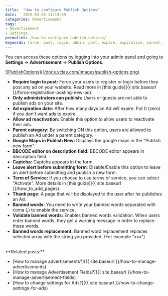```yaml
---
title:  "How to configure Publish Options"
date:   2015-03-26 11:19:09
categories: Advertisement
tags: 
- Advertisement
- Settings
permalink: /how-to-configure-publish-options/
keywords: force, post, login, admin, post, expire, expiration, parent, google, map, new, description, editor, captcha, alert, terms, service, thank, banned, validate
---
```

You can access these options by logging into your admin panel and going to **Settings** -> **Advertisement** -> **Publish Options**. 

<a href="//docs.yclas.com/images/listing-options.png" class="thumbnail gallery-item" data-gallery>
![PublishOptions](//docs.yclas.com/images/publish-options.png)
</a>

+ **Require login to post:** Force your users to register or login before they post any ad on your website. Read more in [this guide]({{ site.baseurl }}/force-registration-posting-new-ad).
+ **Only administrators can publish:** Users or guests are not able to publish ads on your site.
+ **Ad expiration date:** After how many days an Ad will expire. Put 0 (zero) if you don't want ads to expire.
+ **Allow ad reactivation:** Enable this option to allow users to reactivate their ads.
+ **Parent category:** By switching ON this option, users are allowed to publish an Ad under a parent category.
+ **Google Maps in Publish New:** Displays the google maps in the "Publish new form".
+ **BBCODE editor on description field:** BBCODE editor appears in description field.
+ **Captcha:** Captcha appears in the form.
+ **Leave alert before submitting form**: Disable/Enable this option to leave an alert before submitting and publish a new form.
+ **Term of Service:** If you choose to use terms of service, you can select "Activate". More details in [this guide]({{ site.baseurl }}/how_to_add_pages).
+ **Thank page:** A page that will be displayed to the user after he publishes an Ad.
+ **Banned words:** You need to write your banned words separated with coma (,) to enable the service.
+ **Validate banned words:** Enables banned words validation. When users enter banned words, they get a warning message in order to replace these words. 
+ **Banned words replacement:** Banned word replacement replaces selected array with the string you provided. (For example "xxx")

  
<br>
  **Related posts:**
  
* [How to manage advertisements?]({{ site.baseurl }}/how-to-manage-advertisements)
* [How to manage Advertisement Fields?]({{ site.baseurl }}/how-to-manage-advertisement-fields)
* [How to change settings for Ads?]({{ site.baseurl }}/how-to-change-settings-for-ads)

